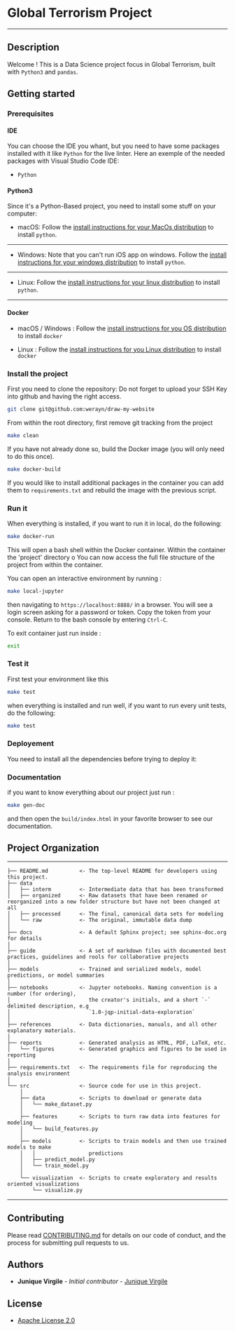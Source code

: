 # Global Terrorism Project
---

## Description

Welcome !
This is a Data Science project focus in Global Terrorism, built with `Python3` and `pandas`.

## Getting started

### Prerequisites

#### IDE

You can choose the IDE you whant, but you need to have some packages installed with it like `Python` for the live linter.
Here an exemple of the needed packages with Visual Studio Code IDE:

- `Python`

#### Python3

Since it's a Python-Based project, you need to install some stuff on your computer:

- macOS:
  Follow the [install instructions for your MacOs distribution](https://python/mac) to install `python`.

---

- Windows:
  Note that you can't run iOS app on windows.
  Follow the [install instructions for your windows distribution](https://python/windows) to install `python`.

---

- Linux:
  Follow the [install instructions for your linux distribution](https://python/linux) to install `python`.
---

#### Docker

- macOS / Windows :
    Follow the [install instructions for you OS distribution](https://docs.docker.com/docker-for-windows/install/) to install `docker`

- Linux :
    Follow the [install instructions for you Linux distribution](https://docs.docker.com/install/linux/docker-ce/ubuntu/) to install `docker`

### Install the project

First you need to clone the repository:
Do not forget to upload your SSH Key into github and having the right access.

```bash
git clone git@github.com:werayn/draw-my-website
```

From within the root directory, first remove git tracking from the project

```bash
make clean
```

If you have not already done so, build the Docker image (you will only need to do this once).

```bash
make docker-build
```

If you would like to install additional packages in the container you can add them to `requirements.txt` and rebuild the image with the previous script.

### Run it

When everything is installed, if you want to run it in local, do the following:

```bash
make docker-run
```

This will open a bash shell within the Docker container. Within the container the 'project' directory o You can now access the full file structure of the project from within the container.

You can open an interactive environment by running :

```bash
make local-jupyter
```

then navigating to `https://localhost:8888/` in a browser.
You will see a login screen asking for a password or token.
Copy the token from your console.
Return to the bash console by entering `Ctrl-C`.

To exit container just run inside :

```bash
exit
```

### Test it

First test your environment like this

```bash
make test
```

when everything is installed and run well, if you want to run every unit tests, do the following:

```bash
make test
```

### Deployement

You need to install all the dependencies before trying to deploy it:

### Documentation

if you want to know everything about our project just run :

```bash
make gen-doc
```

and then open the `build/index.html` in your favorite browser to see our documentation.

## Project Organization
------------
    ├── README.md          <- The top-level README for developers using this project.
    ├── data
    │   ├── interm         <- Intermediate data that has been transformed
    │   ├── organized      <- Raw datasets that have been renamed or reorganized into a new folder structure but have not been changed at all      
    │   ├── processed      <- The final, canonical data sets for modeling
    │   └── raw            <- The original, immutable data dump
    │
    ├── docs               <- A default Sphinx project; see sphinx-doc.org for details
    │
    ├── guide              <- A set of markdown files with documented best practices, guidelines and rools for collaborative projects
    │
    ├── models             <- Trained and serialized models, model predictions, or model summaries
    │
    ├── notebooks          <- Jupyter notebooks. Naming convention is a number (for ordering),
    │                         the creator's initials, and a short `-` delimited description, e.g
    │                         `1.0-jqp-initial-data-exploration`
    │
    ├── references         <- Data dictionaries, manuals, and all other explanatory materials.
    │
    ├── reports            <- Generated analysis as HTML, PDF, LaTeX, etc.
    │   └── figures        <- Generated graphics and figures to be used in reporting
    │
    ├── requirements.txt   <- The requirements file for reproducing the analysis environment
    │
    └── src                <- Source code for use in this project.
        │
        ├── data           <- Scripts to download or generate data
        │   └── make_dataset.py
        │
        ├── features       <- Scripts to turn raw data into features for modeling
        │   └── build_features.py
        │
        ├── models         <- Scripts to train models and then use trained models to make
        │   │                 predictions
        │   ├── predict_model.py
        │   └── train_model.py
        │
        └── visualization  <- Scripts to create exploratory and results oriented visualizations
            └── visualize.py
--------

## Contributing

Please read [CONTRIBUTING.md](CONTRIBUTING.md) for details on our code of conduct, and the process for submitting pull requests to us.

## Authors

* **Junique Virgile** - *Initial contributor* - [Junique Virgile](https://github.com/werayn)

## License

- [Apache License 2.0](https://www.apache.org/licenses/LICENSE-2.0)
